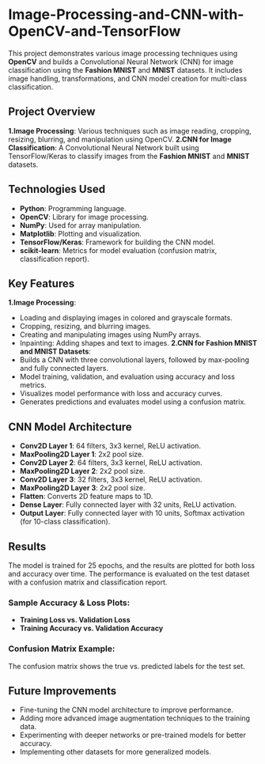 # Image-Processing-and-CNN-with-OpenCV-and-TensorFlow
This project demonstrates various image processing techniques using **OpenCV** and builds a Convolutional Neural Network (CNN) for image classification using the **Fashion MNIST** and **MNIST** datasets. It includes image handling, transformations, and CNN model creation for multi-class classification.
## Project Overview
**1.Image Processing**: Various techniques such as image reading, cropping, resizing, blurring, and manipulation using OpenCV.
**2.CNN for Image Classification**: A Convolutional Neural Network built using TensorFlow/Keras to classify images from the **Fashion MNIST** and **MNIST** datasets.
## Technologies Used
- **Python**: Programming language.
- **OpenCV**: Library for image processing.
- **NumPy**: Used for array manipulation.
- **Matplotlib**: Plotting and visualization.
- **TensorFlow/Keras**: Framework for building the CNN model.
- **scikit-learn**: Metrics for model evaluation (confusion matrix, classification report).
## Key Features
**1.Image Processing**:
   - Loading and displaying images in colored and grayscale formats.
   - Cropping, resizing, and blurring images.
   - Creating and manipulating images using NumPy arrays.
   - Inpainting: Adding shapes and text to images.
**2.CNN for Fashion MNIST and MNIST Datasets**:
   - Builds a CNN with three convolutional layers, followed by max-pooling and fully connected layers.
   - Model training, validation, and evaluation using accuracy and loss metrics.
   - Visualizes model performance with loss and accuracy curves.
   - Generates predictions and evaluates model using a confusion matrix.
## CNN Model Architecture
- **Conv2D Layer 1**: 64 filters, 3x3 kernel, ReLU activation.
- **MaxPooling2D Layer 1**: 2x2 pool size.
- **Conv2D Layer 2**: 64 filters, 3x3 kernel, ReLU activation.
- **MaxPooling2D Layer 2**: 2x2 pool size.
- **Conv2D Layer 3**: 32 filters, 3x3 kernel, ReLU activation.
- **MaxPooling2D Layer 3**: 2x2 pool size.
- **Flatten**: Converts 2D feature maps to 1D.
- **Dense Layer**: Fully connected layer with 32 units, ReLU activation.
- **Output Layer**: Fully connected layer with 10 units, Softmax activation (for 10-class classification).
## Results
The model is trained for 25 epochs, and the results are plotted for both loss and accuracy over time. The performance is evaluated on the test dataset with a confusion matrix and classification report.
### Sample Accuracy & Loss Plots:
- **Training Loss vs. Validation Loss**
- **Training Accuracy vs. Validation Accuracy**
### Confusion Matrix Example:
The confusion matrix shows the true vs. predicted labels for the test set.
## Future Improvements
- Fine-tuning the CNN model architecture to improve performance.
- Adding more advanced image augmentation techniques to the training data.
- Experimenting with deeper networks or pre-trained models for better accuracy.
- Implementing other datasets for more generalized models.
